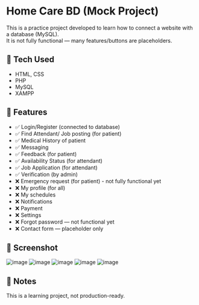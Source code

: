 # Home Care BD (Mock Project)

This is a practice project developed to learn how to connect a website with a database (MySQL).  
It is not fully functional — many features/buttons are placeholders.

## 🧰 Tech Used
- HTML, CSS
- PHP
- MySQL
- XAMPP

## 🔧 Features
- ✅ Login/Register (connected to database)
- ✅ Find Attendant/ Job posting (for patient)
- ✅ Medical History of patient
- ✅ Messaging
- ✅ Feedback (for patient)
- ✅ Availability Status (for attendant)
- ✅ Job Application (for attendant)
- ✅ Verification (by admin)
- ❌ Emergency request (for patient) - not fully functional yet
- ❌ My profile (for all)
- ❌ My schedules
- ❌ Notifications
- ❌ Payment
- ❌ Settings
- ❌ Forgot password — not functional yet
- ❌ Contact form — placeholder only

## 📸 Screenshot
![image](https://github.com/user-attachments/assets/3cfdb5a6-415e-4b50-bc2a-144e3f3a1117)
![image](https://github.com/user-attachments/assets/881e77c0-985d-4397-8b72-7746ae8b8f3f)
![image](https://github.com/user-attachments/assets/1e086ead-7bf8-4d5a-ac01-6e087546b422)
![image](https://github.com/user-attachments/assets/c03cae5a-6fa6-4ec0-944a-c0cd0cef21e6)
![image](https://github.com/user-attachments/assets/1f12a0c2-6727-4fb4-902e-455a1f2cc99f)


## 📌 Notes
This is a learning project, not production-ready.

